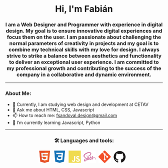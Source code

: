 <div id="header" align="center">
    <img src="" alt="">
    <h1 align="center"> Hi, I'm Fabián </h1>
    <h3 align="center">I am a Web Designer and Programmer with experience in digital design. My goal is to ensure innovative digital experiences and focus them on the user. I am passionate about challenging the normal parameters of creativity in projects and my goal is to combine my technical skills with my love for design. I always strive to strike a balance between aesthetics and functionality to deliver an exceptional user experience. I am committed to my professional growth and contributing to the success of the company in a collaborative and dynamic environment.</h3>
  </div>
  
  ---
  
  ### About Me:
  
  - 🔭 Currently, I am studying web design and development at CETAV
  - 💬 Ask me about HTML, CSS, Javascript
  - 📫 How to reach me: fsandoval.design@gmail.com
  - 🌱 I’m currently learning Javascript, Python

---

  <div align="center">
    <h3>🛠 Languages and tools:</h3>
    <div>
      <img src="https://github.com/devicons/devicon/blob/master/icons/html5/html5-original.svg" title="html5" alt="HTML
      " width="40" height="40"/>&nbsp;
      <img src="https://github.com/devicons/devicon/blob/master/icons/css3/css3-plain.svg" title="html5" alt="HTML
      " width="40" height="40"/>&nbsp;
      <img src="https://github.com/devicons/devicon/blob/master/icons/javascript/javascript-plain.svg" title="html5" alt="HTML
      " width="40" height="40"/>&nbsp;
      <img src="https://github.com/devicons/devicon/blob/master/icons/sass/sass-original.svg" title="html5" alt="HTML
      " width="40" height="40"/>&nbsp;
      <img src="https://github.com/devicons/devicon/blob/master/icons/git/git-plain.svg" title="html5" alt="HTML
      " width="40" height="40"/>&nbsp;
      <img src="https://github.com/devicons/devicon/blob/master/icons/github/github-original.svg" title="html5" alt="HTML
      " width="40" height="40"/>&nbsp;
    </div>
  </div>
